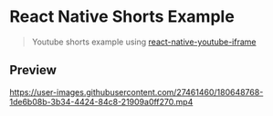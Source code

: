 # React Native Shorts Example

> Youtube shorts example using [react-native-youtube-iframe](https://github.com/LonelyCpp/react-native-youtube-iframe)

## Preview

https://user-images.githubusercontent.com/27461460/180648768-1de6b08b-3b34-4424-84c8-21909a0ff270.mp4

